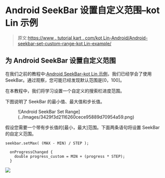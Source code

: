 # Android SeekBar 设置自定义范围–kot Lin 示例

> 原文:[https://www . tutorial kart . com/kot Lin-Android/Android-seekbar-set-custom-range-kot Lin-example/](https://www.tutorialkart.com/kotlin-android/android-seekbar-set-custom-range-kotlin-example/)

## 为 Android SeekBar 设置自定义范围

在我们之前的教程中:[Android SeekBar–kot Lin 示例](https://www.tutorialkart.com/kotlin-android/android-seekbar-kotlin-example/)，我们已经学会了使用 SeekBar。通过观察，您可能已经发现默认范围是[0，100]。

在本教程中，我们将学习设置一个自定义的搜索栏进度范围。

下图说明了 SeekBar 的最小值、最大值和步长值。

<figure class="aligncenter">![Android SeekBar Set Range](../Images/3429f3d2116260cece95889d70954a59.png)</figure>

假设您需要一个带有步长值的[最小，最大]范围。下面两条语句将设置 SeekBar 的自定义范围。

```
seekbar.setMax( (MAX - MIN) / STEP );

  onProgressChanged {
	double progress_custom = MIN + (progress * STEP);
  }
```

[![](../Images/925da31b32d6bc3827932f6c8afb11bb.png)](https://www.tutorialkart.com/)